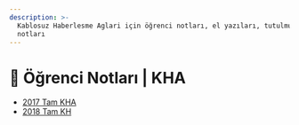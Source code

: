 ```yaml
---
description: >-
  Kablosuz Haberlesme Aglari için öğrenci notları, el yazıları, tutulmuş notlar
  notları
---
```


# 📕 Öğrenci Notları \| KHA

<!--YPackage.YGitbookIntegration-tarafından-otomatik-oluşturulmuştur-->

- [2017 Tam KHA](2017%20Tam%20KHA.pdf)
- [2018 Tam KH](2018%20Tam%20KH.pdf)

<!--YPackage.YGitbookIntegration-tarafından-otomatik-oluşturulmuştur-->
